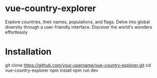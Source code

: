 # vue-country-explorer
Explore countries, their names, populations, and flags. Delve into global diversity through a user-friendly interface. Discover the world's wonders effortlessly
# Installation
git clone https://github.com/your-username/vue-country-explorer.git
cd vue-country-explorer
npm install
npm run dev